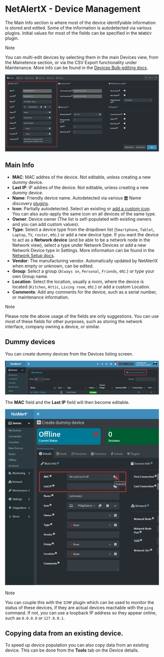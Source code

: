 # NetAlertX - Device Management

The Main Info section is where most of the device identifyiable information is stored and edited. Some of the information is autodetected via various plugins. Initial values for most of the fields can be specified in the `NEWDEV` plugin.


> [!NOTE] 
>
> You can multi-edit devices by selecting them in the main Devices view, from the Mainetence section, or via the CSV Export functionality under Maintenance. More info can be found in the [Devices Bulk-editing docs](https://github.com/jokob-sk/NetAlertX/blob/main/docs/DEVICES_BULK_EDITING.md).


 ![Main Info](/docs/img/DEVICE_MANAGEMENT/DeviceManagement_MainInfo.png)


## Main Info

  - **MAC**: MAC addres of the device. Not editable, unless creating a new dummy device.
  - **Last IP**: IP addres of the device. Not editable, unless creating a new dummy device.
  - **Name**: Friendly device name. Autodetected via various 🆎 Name discovery [plugins](https://github.com/jokob-sk/NetAlertX/blob/main/front/plugins/README.md).
  - **Icon**: Partially autodetected. Select an existing or [add a custom icon](https://github.com/jokob-sk/NetAlertX/blob/main/docs/ICONS.md). You can also auto-apply the same icon on all devices of the same type. 
  - **Owner**: Device owner (The list is self-populated with existing owners and you can add custom values).
  - **Type**: Select a device type from the dropdown list (`Smartphone`, `Tablet`,
      `Laptop`, `TV`, `router`, etc.) or add a new device type. If you want the device to act as a **Network device** (and be able to be a network node in the Network view), select a type under Network Devices or add a new Network Device type in Settings. More information can be found in the [Network Setup docs](https://github.com/jokob-sk/NetAlertX/blob/main/docs/NETWORK_TREE.md). 
  - **Vendor**: The manufacturing vendor. Automatically updated by NetAlertX when empty or unknown, can be edited.
  - **Group**: Select a group (`Always on`, `Personal`, `Friends`, etc.) or type
      your own Group name.
  - **Location**: Select the location, usually a room, where the device is located (`Kitchen`, `Attic`, `Living room`, etc.) or add a custom Location.  
  - **Comments**: Add any comments for the device, such as a serial number, or maintenance information.

> [!NOTE] 
>
> Please note the above usage of the fields are only suggestions. You can use most of these fields for other purposes, such as storing the network interface, company owning a device, or similar. 

## Dummy devices

You can create dummy devices from the Devices listing screen. 

![Create Dummy Device](/docs/img/DEVICE_MANAGEMENT/Devices_CreateDummyDevice.png)

The **MAC** field and the **Last IP** field will then become editable.

![Save Dummy Device](/docs/img/DEVICE_MANAGEMENT/DeviceEdit_SaveDummyDevice.png)


> [!NOTE] 
>
> You can couple this with the `ICMP` plugin which can be used to monitor the status of these devices, if they are actual devices reachable with the `ping` command. If not, you can use a loopback IP address so they appear online, such as `0.0.0.0` or `127.0.0.1`.

## Copying data from an existing device. 

To speed up device population you can also copy data from an existing device. This can be done from the **Tools** tab on the Device details. 


